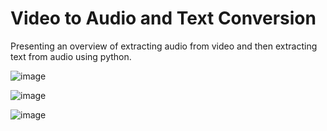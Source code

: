 # Video to Audio and Text Conversion
Presenting an overview of extracting audio from video and then extracting text from audio using python.

![image](https://user-images.githubusercontent.com/86005667/126073616-876be9cf-4408-4a90-861a-f05e989f5c4f.png)

![image](https://user-images.githubusercontent.com/86005667/126073629-3a19c6b3-cc1f-409f-97e4-fd0b6eb7d1e9.png)

![image](https://user-images.githubusercontent.com/86005667/126073634-172241d1-ddb5-42a8-8224-b9b61d0b1d43.png)
